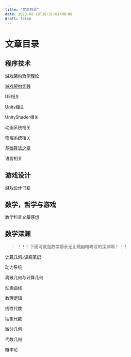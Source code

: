 ```yaml
---
title: "文章目录"
date: 2023-08-18T10:31:01+08:00
draft: false
---
```



# 文章目录

## 程序技术

[游戏架构哲学理论](./posts/游戏架构理论/游戏架构哲学理论.md)

[游戏架构实践](./posts/游戏功能实现/功能实现大纲.md)


UE相关

[Unity相关](./posts/Unity相关/Unity相关.md)

UnityShader相关

动画系统相关

物理系统相关

[基础算法之章](./posts/基础算法/00基础算法之章.md)

语言相关

## 游戏设计

游戏设计书籍

## 数学，哲学与游戏

数学科普文章感想

## 数学深渊

> ！！！下面可就是数学那永无止境幽暗晦涩的深渊啊！！！

[计算几何-课程笔记](./posts/计算几何-课程笔记/计算几何-笔记大纲.md)

动力系统

离散几何与计算几何

动画曲线

数理逻辑

线性代数

抽象代数

微分几何

代数几何

概率论